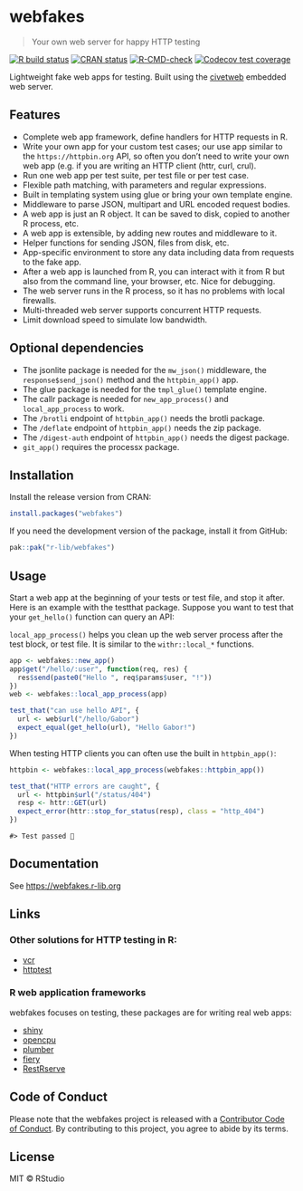 
<!-- README.md is generated from README.Rmd. Please edit that file -->

# webfakes

> Your own web server for happy HTTP testing

<!-- badges: start -->

[![R build
status](https://github.com/r-lib/webfakes/workflows/R-CMD-check/badge.svg)](https://github.com/r-lib/webfakes/actions)
[![CRAN
status](https://www.r-pkg.org/badges/version/webfakes)](https://CRAN.R-project.org/package=webfakes)
[![R-CMD-check](https://github.com/r-lib/webfakes/actions/workflows/R-CMD-check.yaml/badge.svg)](https://github.com/r-lib/webfakes/actions/workflows/R-CMD-check.yaml)
[![Codecov test
coverage](https://codecov.io/gh/r-lib/webfakes/graph/badge.svg)](https://app.codecov.io/gh/r-lib/webfakes)
<!-- badges: end -->

Lightweight fake web apps for testing. Built using the
[civetweb](https://github.com/civetweb/civetweb) embedded web server.

## Features

-   Complete web app framework, define handlers for HTTP requests in R.
-   Write your own app for your custom test cases; our use app similar
    to the `https://httpbin.org` API, so often you don’t need to write
    your own web app (e.g. if you are writing an HTTP client (httr,
    curl, crul).
-   Run one web app per test suite, per test file or per test case.
-   Flexible path matching, with parameters and regular expressions.
-   Built in templating system using glue or bring your own template
    engine.
-   Middleware to parse JSON, multipart and URL encoded request bodies.
-   A web app is just an R object. It can be saved to disk, copied to
    another R process, etc.
-   A web app is extensible, by adding new routes and middleware to it.
-   Helper functions for sending JSON, files from disk, etc.
-   App-specific environment to store any data including data from
    requests to the fake app.
-   After a web app is launched from R, you can interact with it from R
    but also from the command line, your browser, etc. Nice for
    debugging.
-   The web server runs in the R process, so it has no problems with
    local firewalls.
-   Multi-threaded web server supports concurrent HTTP requests.
-   Limit download speed to simulate low bandwidth.

## Optional dependencies

-   The jsonlite package is needed for the `mw_json()` middleware, the
    `response$send_json()` method and the `httpbin_app()` app.
-   The glue package is needed for the `tmpl_glue()` template engine.
-   The callr package is needed for `new_app_process()` and
    `local_app_process` to work.
-   The `/brotli` endpoint of `httpbin_app()` needs the brotli package.
-   The `/deflate` endpoint of `httpbin_app()` needs the zip package.
-   The `/digest-auth` endpoint of `httpbin_app()` needs the digest
    package.
-   `git_app()` requires the processx package.

## Installation

Install the release version from CRAN:

``` r
install.packages("webfakes")
```

If you need the development version of the package, install it from
GitHub:

``` r
pak::pak("r-lib/webfakes")
```

## Usage

Start a web app at the beginning of your tests or test file, and stop it
after. Here is an example with the testthat package. Suppose you want to
test that your `get_hello()` function can query an API:

`local_app_process()` helps you clean up the web server process after
the test block, or test file. It is similar to the `withr::local_*`
functions.

``` r
app <- webfakes::new_app()
app$get("/hello/:user", function(req, res) {
  res$send(paste0("Hello ", req$params$user, "!"))
})
web <- webfakes::local_app_process(app)

test_that("can use hello API", {
  url <- web$url("/hello/Gabor")
  expect_equal(get_hello(url), "Hello Gabor!")
})
```

When testing HTTP clients you can often use the built in
`httpbin_app()`:

``` r
httpbin <- webfakes::local_app_process(webfakes::httpbin_app())
```

``` r
test_that("HTTP errors are caught", {
  url <- httpbin$url("/status/404")
  resp <- httr::GET(url)
  expect_error(httr::stop_for_status(resp), class = "http_404")
})
```

    #> Test passed 🌈

## Documentation

See <https://webfakes.r-lib.org>

## Links

### Other solutions for HTTP testing in R:

-   [vcr](https://github.com/ropensci/vcr)
-   [httptest](https://github.com/nealrichardson/httptest)

### R web application frameworks

webfakes focuses on testing, these packages are for writing real web
apps:

-   [shiny](https://github.com/rstudio/shiny)
-   [opencpu](https://www.opencpu.org/)
-   [plumber](https://github.com/rstudio/plumber)
-   [fiery](https://github.com/thomasp85/fiery)
-   [RestRserve](https://github.com/rexyai/RestRserve)

## Code of Conduct

Please note that the webfakes project is released with a [Contributor
Code of Conduct](https://webfakes.r-lib.org/dev/CODE_OF_CONDUCT.html).
By contributing to this project, you agree to abide by its terms.

## License

MIT © RStudio
